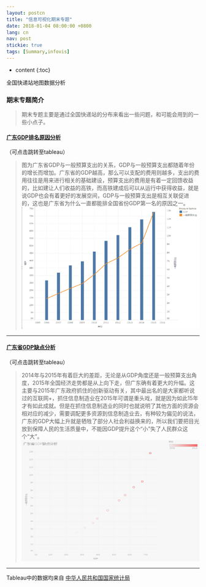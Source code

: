 ```yaml
---
layout: postcn
title: "信息可视化期末专题"
date: 2018-01-04 08:00:00 +0800
lang: cn
nav: post
stickie: true
tags: [Summary,infovis]
---
```


* content
{:toc}

全国快递站地图数据分析
<!-- more -->

### 期末专题简介
>   期末专题主要是通过全国快递站的分布来看出一些问题，和可能会用到的一些小点子。



#### [广东GDP排名原因分析](https://public.tableau.com/views/GDP_202/1_1?:embed=y&:display_count=yes) 
（可点击跳转至tableau）
>   图为广东省GDP与一般预算支出的关系，GDP与一般预算支出都随着年份的增长而增加。广东省的GDP越高，那么可以支配的费用则越多，支出的费用往往是用来进行相关的基础建设，预算支出的费用是有着一定回馈收益的，比如建让人们收益的高铁，而高铁建成后可以从运行中获得收益，就是说GDP也会有着更好的发展空间，GDP与一般预算支出是相互关联促进的，这也是广东省为什么一直都能排全国省份GDP第一名的原因之一。
![image](https://github.com/zdnfzgb/zdnfzgb.github.io/blob/master/img-tableau/%E6%8E%92%E5%90%8D%E5%88%86%E6%9E%90.png?raw=true)
---



#### [广东省GDP缺点分析](https://public.tableau.com/views/GDP_203/1?:embed=y&:display_count=yes) 
（可点击跳转至tableau）
>   2014年与2015年有着巨大的差距，无论是从GDP角度还是一般预算支出角度，2015年全国经济走势都是从上向下走，但广东确有着更大的升幅。这主要与2015年广东政府抓住的创新驱动有关，其中最出名的是大家都听说过的互联网+，抓住信息制造业在2015年可谓是重头戏，就是因为如此15年才有如此成就。但是在抓住信息制造业的同时也就说明了其他方面的资源会相对应的减少，需要调配更多资源到信息制造业去，有种较为偏见的说法，广东的GDP大幅上升就是牺牲了部分人社会利益换来的，所以我们要把目光放到保障人民的生活质量中，不能因GDP提升这个“小”失了人民群众这个“大”。
![image](https://github.com/zdnfzgb/zdnfzgb.github.io/blob/master/img-tableau/%E7%BC%BA%E7%82%B9%E5%88%86%E6%9E%90.png?raw=true)
---




Tableau中的数据均来自 [中华人民共和国国家统计局](http://www.stats.gov.cn/)
